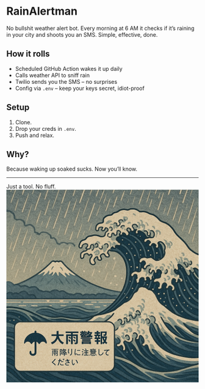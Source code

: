 # RainAlertman

No bullshit weather alert bot. Every morning at 6 AM it checks if it’s raining in your city and shoots you an SMS. Simple, effective, done.

## How it rolls

- Scheduled GitHub Action wakes it up daily  
- Calls weather API to sniff rain  
- Twilio sends you the SMS – no surprises  
- Config via `.env` – keep your keys secret, idiot-proof

## Setup

1. Clone.  
2. Drop your creds in `.env`.  
3. Push and relax.

## Why?

Because waking up soaked sucks. Now you’ll know.

---

Just a tool. No fluff.
![img](image.png)
